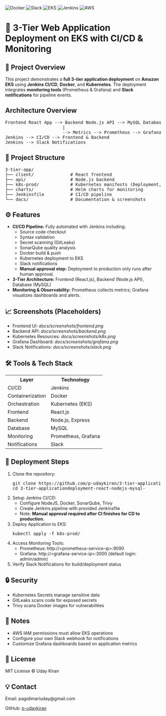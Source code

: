 <div>
    <!-- Stack Icons -->
    <img src="https://img.shields.io/badge/Docker-Container-blue?logo=docker" alt="Docker">
    <img src="https://img.shields.io/badge/Slack-Notification-purple?logo=slack" alt="Slack">
    <img src="https://img.shields.io/badge/EKS-Kubernetes-blue?logo=kubernetes" alt="EKS">
    <img src="https://img.shields.io/badge/Jenkins-CI-blue?logo=jenkins" alt="Jenkins">
    <img src="https://img.shields.io/badge/AWS-Cloud-orange?logo=amazon-aws" alt="AWS">
</div>

<h1>🚀 3-Tier Web Application Deployment on EKS with CI/CD & Monitoring</h1>

<h2>🌟 Project Overview</h2>
<p>This project demonstrates a <strong>full 3-tier application deployment</strong> on <strong>Amazon EKS</strong> using <strong>Jenkins CI/CD</strong>, <strong>Docker</strong>, and <strong>Kubernetes</strong>. The deployment integrates <strong>monitoring tools</strong> (Prometheus & Grafana) and <strong>Slack notifications</strong> for pipeline events.</p>

<h2>Architecture Overview</h2>
<pre>
Frontend React App --> Backend Node.js API --> MySQL Database
                      |
                      --> Metrics --> Prometheus --> Grafana Dashboard
Jenkins --> CI/CD --> Frontend & Backend
Jenkins --> Slack Notifications
</pre>

<h2>📂 Project Structure</h2>
<pre>
3-tier-app/
├── client/              # React frontend
├── api/                 # Node.js backend
├── k8s-prod/            # Kubernetes manifests (Deployment, Service, Ingress)
├── charts/              # Helm charts for monitoring
├── Jenkinsfile          # CI/CD pipeline
└── docs/                # Documentation & screenshots
</pre>

<h2>⚙️ Features</h2>
<ul>
    <li><strong>CI/CD Pipeline:</strong> Fully automated with Jenkins including:
        <ul>
            <li>Source code checkout</li>
            <li>Syntax validation</li>
            <li>Secret scanning (GitLeaks)</li>
            <li>SonarQube quality analysis</li>
            <li>Docker build & push</li>
            <li>Kubernetes deployment to EKS</li>
            <li>Slack notifications</li>
            <li><strong>Manual approval step:</strong> Deployment to production only runs after human approval.</li>
        </ul>
    </li>
    <li><strong>3-Tier Architecture:</strong> Frontend (React.js), Backend (Node.js API), Database (MySQL)</li>
    <li><strong>Monitoring & Observability:</strong> Prometheus collects metrics; Grafana visualizes dashboards and alerts.</li>
</ul>

<h2>📈 Screenshots (Placeholders)</h2>
<ul>
    <li>Frontend UI: <em>docs/screenshots/frontend.png</em></li>
    <li>Backend API: <em>docs/screenshots/backend.png</em></li>
    <li>Kubernetes Resources: <em>docs/screenshots/k8s.png</em></li>
    <li>Grafana Dashboard: <em>docs/screenshots/grafana.png</em></li>
    <li>Slack Notifications: <em>docs/screenshots/slack.png</em></li>
</ul>

<h2>🛠️ Tools & Tech Stack</h2>
<table>
    <tr><th>Layer</th><th>Technology</th></tr>
    <tr><td>CI/CD</td><td>Jenkins</td></tr>
    <tr><td>Containerization</td><td>Docker</td></tr>
    <tr><td>Orchestration</td><td>Kubernetes (EKS)</td></tr>
    <tr><td>Frontend</td><td>React.js</td></tr>
    <tr><td>Backend</td><td>Node.js, Express</td></tr>
    <tr><td>Database</td><td>MySQL</td></tr>
    <tr><td>Monitoring</td><td>Prometheus, Grafana</td></tr>
    <tr><td>Notifications</td><td>Slack</td></tr>
</table>

<h2>🚀 Deployment Steps</h2>
<ol>
    <li>Clone the repository:
        <pre>git clone https://github.com/p-udaykiran/3-tier-applicationdeployment-react-nodejs-mysql-.git
cd 3-tier-applicationdeployment-react-nodejs-mysql-</pre>
    </li>
    <li>Setup Jenkins CI/CD:
        <ul>
            <li>Configure NodeJS, Docker, SonarQube, Trivy</li>
            <li>Create Jenkins pipeline with provided Jenkinsfile</li>
            <li>Note: <strong>Manual approval required after CI finishes for CD to production.</strong></li>
        </ul>
    </li>
    <li>Deploy Application to EKS:
        <pre>kubectl apply -f k8s-prod/</pre>
    </li>
    <li>Access Monitoring Tools:
        <ul>
            <li>Prometheus: http://&lt;prometheus-service-ip&gt;:9090</li>
            <li>Grafana: http://&lt;grafana-service-ip&gt;:3000 (default login: admin/admin)</li>
        </ul>
    </li>
    <li>Verify Slack Notifications for build/deployment status</li>
</ol>

<h2>🔒 Security</h2>
<ul>
    <li>Kubernetes Secrets manage sensitive data</li>
    <li>GitLeaks scans code for exposed secrets</li>
    <li>Trivy scans Docker images for vulnerabilities</li>
</ul>

<h2>📌 Notes</h2>
<ul>
    <li>AWS IAM permissions must allow EKS operations</li>
    <li>Configure your own Slack webhook for notifications</li>
    <li>Customize Grafana dashboards based on application metrics</li>
</ul>

<h2>📜 License</h2>
<p>MIT License © Uday Kiran</p>

<h2>💡 Contact</h2>
<p>Email: pagidimariuday@gmail.com</p>
<p>GitHub: <a href="https://github.com/p-udaykiran">p-udaykiran</a></p>
